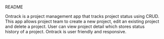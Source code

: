 README

Ontrack is a project management app that tracks project status using CRUD. This app allows project team to create a new project, edit an existing project and delete a project. User can view project detail which stores status history of a project. Ontrack is user friendly and responsive. 

